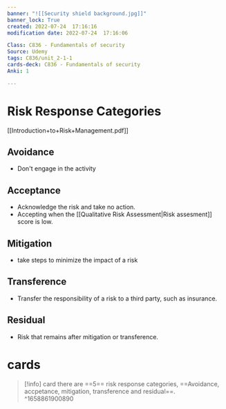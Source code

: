 ```yaml
---
banner: "![[Security shield background.jpg]]"
banner_lock: True
created: 2022-07-24  17:16:16
modification date: 2022-07-24  17:16:06

Class: C836 - Fundamentals of security
Source: Udemy
tags: C836/unit_2-1-1
cards-deck: C836 - Fundamentals of security
Anki: 1

---
```


# Risk Response Categories
[[Introduction+to+Risk+Management.pdf]]

## Avoidance
- Don't engage in the activity

## Acceptance
- Acknowledge the risk and take no action.
- Accepting when the [[Qualitative Risk Assessment|Risk assesment]] score is low.

## Mitigation
- take steps to minimize the impact of a risk

## Transference
- Transfer the responsibility of a risk to a third party, such as insurance.

## Residual
- Risk that remains after mitigation or transference.

# cards
>[!info] card
>there are ==5== risk response categories, ==Avoidance, accpetance, mitigation, transference and residual==.
^1658861900890

